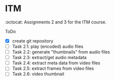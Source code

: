 # ITM
:octocat: Assignments 2 and 3 for the ITM course.

ToDo
- [x] create git repository
- [ ] Task 2.1: play (encoded) audio files
- [ ] Task 2.2: generate "thumbnails" from audio files
- [ ] Task 2.3: extract/get audio metadata
- [ ] Task 2.4: extract meta data from video files
- [ ] Task 2.5: extract frames from video files
- [ ] Task 2.6: video thumbnail

